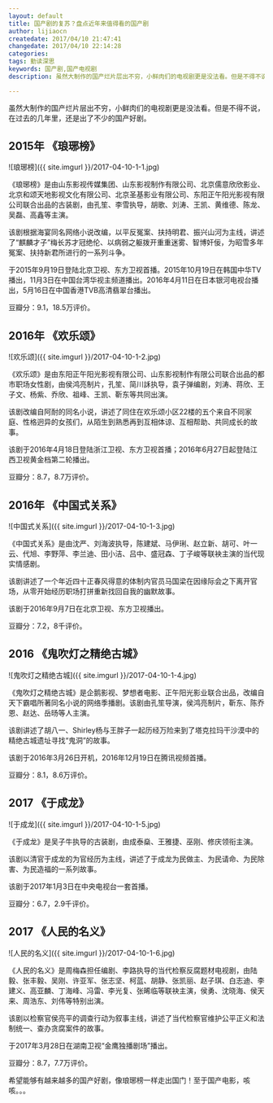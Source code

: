 ```yaml
---
layout: default
title: 国产剧的复苏？盘点近年来值得看的国产剧
author: lijiaocn
createdate: 2017/04/10 21:47:41
changedate: 2017/04/10 22:14:28
categories:
tags: 勤读深思
keywords: 国产剧,国产电视剧
description: 虽然大制作的国产烂片层出不穷，小鲜肉们的电视剧更是没法看。但是不得不说，在过去的几年里，还是出了不少的国产好剧。

---
```


虽然大制作的国产烂片层出不穷，小鲜肉们的电视剧更是没法看。但是不得不说，在过去的几年里，还是出了不少的国产好剧。

## 2015年 《琅琊榜》

![琅琊榜]({{ site.imgurl }}/2017-04-10-1-1.jpg)

《琅琊榜》是由山东影视传媒集团、山东影视制作有限公司、北京儒意欣欣影业、北京和颂天地影视文化有限公司、北京圣基影业有限公司、东阳正午阳光影视有限公司联合出品的古装剧，由孔笙、李雪执导，胡歌、刘涛、王凯、黄维德、陈龙、吴磊、高鑫等主演。

该剧根据海宴同名网络小说改编，以平反冤案、扶持明君、振兴山河为主线，讲述了“麒麟才子”梅长苏才冠绝伦、以病弱之躯拨开重重迷雾、智博奸佞，为昭雪多年冤案、扶持新君所进行的一系列斗争。

于2015年9月19日登陆北京卫视、东方卫视首播。2015年10月19日在韩国中华TV播出，11月3日在中国台湾华视主频道播出。2016年4月11日在日本银河电视台播出，5月16日在中国香港TVB高清翡翠台播出。

豆瓣分：9.1，18.5万评价。

## 2016年 《欢乐颂》

![欢乐颂]({{ site.imgurl }}/2017-04-10-1-2.jpg)

《欢乐颂》是由东阳正午阳光影视有限公司、山东影视制作有限公司联合出品的都市职场女性剧，由侯鸿亮制片，孔笙、简川訸执导，袁子弹编剧，刘涛、蒋欣、王子文、杨紫、乔欣、祖峰、王凯、靳东等共同出演。

该剧改编自阿耐的同名小说，讲述了同住在欢乐颂小区22楼的五个来自不同家庭、性格迥异的女孩们，从陌生到熟悉再到互相体谅、互相帮助、共同成长的故事。

该剧于2016年4月18日登陆浙江卫视、东方卫视首播；2016年6月27日起登陆江西卫视黄金档第二轮播出。

豆瓣分：8.7，8.7万评价。

## 2016年 《中国式关系》

![中国式关系]({{ site.imgurl }}/2017-04-10-1-3.jpg)

《中国式关系》是由沈严、刘海波执导，陈建斌、马伊琍、赵立新、胡可、叶一云、代旭、李野萍、李兰迪、田小洁、吕中、盛冠森、丁子峻等联袂主演的当代现实情感剧。

该剧讲述了一个年近四十正春风得意的体制内官员马国梁在因缘际会之下离开官场，从零开始经历职场打拼重新找回自我的幽默故事。

该剧于2016年9月7日在北京卫视、东方卫视播出。

豆瓣分：7.2，8千评价。

## 2016 《鬼吹灯之精绝古城》

![鬼吹灯之精绝古城]({{ site.imgurl }}/2017-04-10-1-4.jpg)

《鬼吹灯之精绝古城》是企鹅影视、梦想者电影、正午阳光影业联合出品，改编自天下霸唱所著同名小说的网络季播剧。该剧由孔笙导演，侯鸿亮制片，靳东、陈乔恩、赵达、岳旸等人主演。

该剧讲述了胡八一、Shirley杨与王胖子一起历经万险来到了塔克拉玛干沙漠中的精绝古城遗址寻找“鬼洞”的故事。

该剧于2016年3月26日开机，2016年12月19日在腾讯视频首播。

豆瓣分：8.1，8.6万评价。

## 2017 《于成龙》

![于成龙]({{ site.imgurl }}/2017-04-10-1-5.jpg)

《于成龙》是吴子牛执导的古装剧，由成泰燊、王雅捷、巫刚、修庆领衔主演。

该剧以清官于成龙的为官经历为主线，讲述了于成龙为民做主、为民请命、为民除害、为民造福的一系列故事。

该剧于2017年1月3日在中央电视台一套首播。

豆瓣分：6.7，2.9千评价。

## 2017 《人民的名义》

![人民的名义]({{ site.imgurl }}/2017-04-10-1-6.jpg)

《人民的名义》是周梅森担任编剧、李路执导的当代检察反腐题材电视剧，由陆毅、张丰毅、吴刚、许亚军、张志坚、柯蓝、胡静、张凯丽、赵子琪、白志迪、李建义、高亚麟、丁海峰、冯雷、李光复、张晞临等联袂主演，侯勇、沈晓海、侯天来、周浩东、刘伟等特别出演。

该剧以检察官侯亮平的调查行动为叙事主线，讲述了当代检察官维护公平正义和法制统一、查办贪腐案件的故事。

于2017年3月28日在湖南卫视“金鹰独播剧场”播出。

豆瓣分：8.7，7.7万评价。

希望能够有越来越多的国产好剧，像琅琊榜一样走出国门！至于国产电影，咳咳。。。
